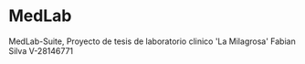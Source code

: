 # MedLab
MedLab-Suite, Proyecto de tesis de laboratorio clinico 'La Milagrosa' Fabian Silva V-28146771
